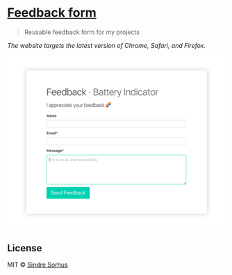 # [Feedback form](https://sindresorhus.com/feedback)

> Reusable feedback form for my projects

*The website targets the latest version of Chrome, Safari, and Firefox.*

[<img src="screenshot.png" width="887">](https://sindresorhus.com/feedback)


## License

MIT © [Sindre Sorhus](https://sindresorhus.com)
